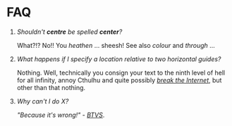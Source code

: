 # FAQ

1. _Shouldn't **centre** be spelled **center**?_

   What?!? No!! You _heathen_ ... sheesh! See also _colour_ and _through_ ... 


2. _What happens if I specify a location relative to two horizontal guides?_

   Nothing. Well, technically you consign your text to the ninth level of hell for all infinity, annoy Cthulhu and quite possibly 
   [_break the Internet_](https://www.youtube.com/watch?v=v2FMqtC1x9Y), but other than that nothing.


3. _Why can't I do X?_

   _"Because it's wrong!"_ - [_BTVS_](https://youtu.be/QrluNqSjoHg?si=z_XZRsL5lh8OuUj7&t=29).

